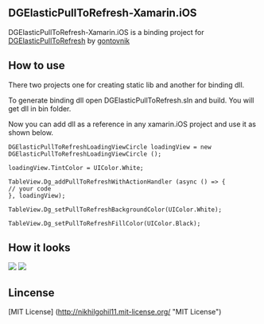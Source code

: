 ## DGElasticPullToRefresh-Xamarin.iOS ##

DGElasticPullToRefresh-Xamarin.iOS is a binding project for [DGElasticPullToRefresh](https://github.com/gontovnik/DGElasticPullToRefresh) by [gontovnik](https://github.com/gontovnik) 


## How to use ##
	
There two projects one for creating static lib and another for binding dll.

To generate binding dll open DGElasticPullToRefresh.sln and build. You will get dll in bin folder.

Now you can add dll as a reference in any xamarin.iOS project and use it as shown below.

	DGElasticPullToRefreshLoadingViewCircle loadingView = new DGElasticPullToRefreshLoadingViewCircle ();

	loadingView.TintColor = UIColor.White;

	TableView.Dg_addPullToRefreshWithActionHandler (async () => {
	// your code 
	}, loadingView);

	TableView.Dg_setPullToRefreshBackgroundColor(UIColor.White);

	TableView.Dg_setPullToRefreshFillColor(UIColor.Black);


## How it looks ##

![](https://raw.githubusercontent.com/gontovnik/DGElasticPullToRefresh/master/DGElasticPullToRefreshPreview1.gif)
![](https://raw.githubusercontent.com/gontovnik/DGElasticPullToRefresh/master/DGElasticPullToRefreshPreview2.gif)

## Lincense ##

[MIT License] (http://nikhilgohil11.mit-license.org/ "MIT License")
